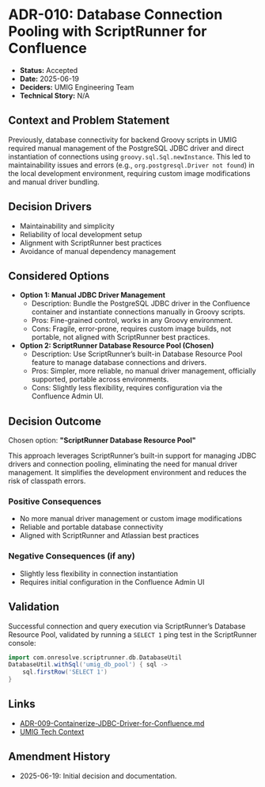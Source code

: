 # ADR-010: Database Connection Pooling with ScriptRunner for Confluence

- **Status:** Accepted
- **Date:** 2025-06-19
- **Deciders:** UMIG Engineering Team
- **Technical Story:** N/A

## Context and Problem Statement

Previously, database connectivity for backend Groovy scripts in UMIG required manual management of the PostgreSQL JDBC driver and direct instantiation of connections using `groovy.sql.Sql.newInstance`. This led to maintainability issues and errors (e.g., `org.postgresql.Driver not found`) in the local development environment, requiring custom image modifications and manual driver bundling.

## Decision Drivers

- Maintainability and simplicity
- Reliability of local development setup
- Alignment with ScriptRunner best practices
- Avoidance of manual dependency management

## Considered Options

- **Option 1: Manual JDBC Driver Management**
  - Description: Bundle the PostgreSQL JDBC driver in the Confluence container and instantiate connections manually in Groovy scripts.
  - Pros: Fine-grained control, works in any Groovy environment.
  - Cons: Fragile, error-prone, requires custom image builds, not portable, not aligned with ScriptRunner best practices.
- **Option 2: ScriptRunner Database Resource Pool (Chosen)**
  - Description: Use ScriptRunner’s built-in Database Resource Pool feature to manage database connections and drivers.
  - Pros: Simpler, more reliable, no manual driver management, officially supported, portable across environments.
  - Cons: Slightly less flexibility, requires configuration via the Confluence Admin UI.

## Decision Outcome

Chosen option: **"ScriptRunner Database Resource Pool"**

This approach leverages ScriptRunner’s built-in support for managing JDBC drivers and connection pooling, eliminating the need for manual driver management. It simplifies the development environment and reduces the risk of classpath errors.

### Positive Consequences

- No more manual driver management or custom image modifications
- Reliable and portable database connectivity
- Aligned with ScriptRunner and Atlassian best practices

### Negative Consequences (if any)

- Slightly less flexibility in connection instantiation
- Requires initial configuration in the Confluence Admin UI

## Validation

Successful connection and query execution via ScriptRunner’s Database Resource Pool, validated by running a `SELECT 1` ping test in the ScriptRunner console:

```groovy
import com.onresolve.scriptrunner.db.DatabaseUtil
DatabaseUtil.withSql('umig_db_pool') { sql ->
    sql.firstRow('SELECT 1')
}
```

## Links

- [ADR-009-Containerize-JDBC-Driver-for-Confluence.md](ADR-009-Containerize-JDBC-Driver-for-Confluence.md)
- [UMIG Tech Context](../../cline-docs/techContext.md)

## Amendment History

- 2025-06-19: Initial decision and documentation.
